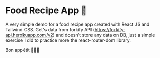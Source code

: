 # Food Recipe App 🍜

A very simple demo for a food recipe app created with React JS and Tailwind CSS.
Get's data from forkify API (https://forkify-api.herokuapp.com/v2) and doesn't store any data on DB,
just a simple exercise I did to practice more the react-router-dom library.

Bon appétit 🍕🍔🌮


